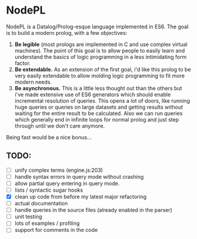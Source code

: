 

# NodePL

NodePL is a Datalog/Prolog-esque language implemented in ES6.
The goal is to build a modern prolog, with a few objectives:

1. __Be legible__ (most prologs are implemented in C and use complex virtual machines).
The point of this goal is to allow people to easily learn and understand the
basics of logic programming in a less intimidating form factor.
1. __Be extendable.__ As an extension of the first goal, i'd like this prolog to be
very easily extendable to allow molding logic programming to fit more modern needs.
1. __Be asynchronous.__ This is a little less thought out than the others but i've
made extensive use of ES6 generators which should enable incremental resolution
of queries. This opens a lot of doors, like running huge queries or queries on large
datasets and getting results without waiting for the entire result to be calculated.
Also we can run queries which generally end in infinite loops for normal prolog
and just step through until we don't care anymore.

Being fast would be a nice bonus...

## TODO:
- [ ] unify complex terms (engine.js:203)
- [ ] handle syntax errors in query mode without crashing
- [ ] allow partial query entering in query mode.
- [ ] lists / syntactic sugar hooks
- [x] clean up code from before my latest major refactoring
- [ ] actual documentation
- [ ] handle queries in the source files (already enabled in the parser)
- [ ] unit testing
- [ ] lots of examples / profiling
- [ ] support for comments in the code
